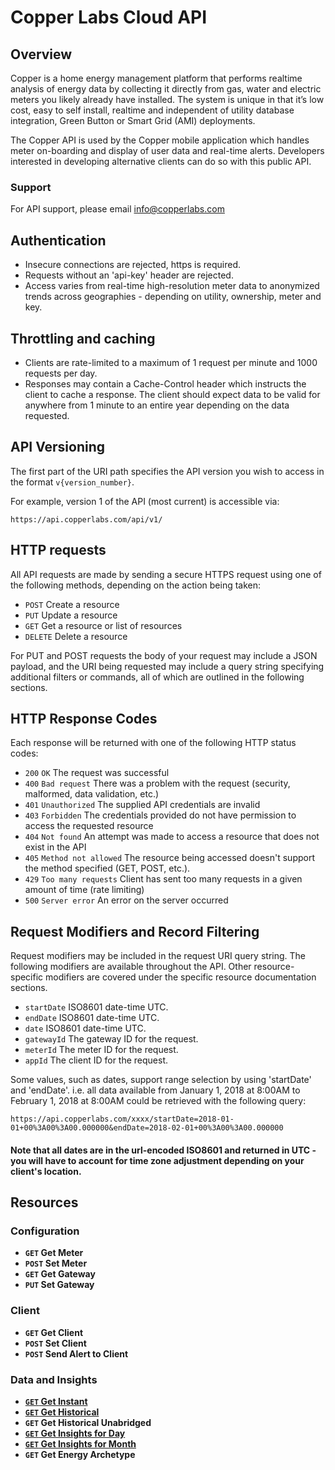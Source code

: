 # Copper Labs Cloud API

## Overview

Copper is a home energy management platform that performs realtime analysis of energy data by collecting it directly from gas, water and electric meters you likely already have installed. The system is unique in that it’s low cost, easy to self install, realtime and independent of utility database integration, Green Button or Smart Grid (AMI) deployments. 

The Copper API is used by the Copper mobile application which handles meter on-boarding and display of user data and real-time alerts. Developers interested in developing alternative clients can do so with this public API.

### Support
For API support, please email info@copperlabs.com

## Authentication
* Insecure connections are rejected, https is required. 
* Requests without an 'api-key' header are rejected.
* Access varies from real-time high-resolution meter data to anonymized trends across geographies - depending on utility, ownership, meter and key.

## Throttling and caching
* Clients are rate-limited to a maximum of 1 request per minute and 1000 requests per day.
* Responses may contain a Cache-Control header which instructs the client to cache a response. The client should expect data to be valid for anywhere from 1 minute to an entire year depending on the data requested.

## API Versioning
The first part of the URI path specifies the API version you wish to access in the format `v{version_number}`. 

For example, version 1 of the API (most current) is accessible via:

```no-highlight
https://api.copperlabs.com/api/v1/
```

## HTTP requests
All API requests are made by sending a secure HTTPS request using one of the following methods, depending on the action being taken:

* `POST` Create a resource
* `PUT` Update a resource
* `GET` Get a resource or list of resources
* `DELETE` Delete a resource

For PUT and POST requests the body of your request may include a JSON payload, and the URI being requested may include a query string specifying additional filters or commands, all of which are outlined in the following sections.

## HTTP Response Codes
Each response will be returned with one of the following HTTP status codes:

* `200` `OK` The request was successful
* `400` `Bad request` There was a problem with the request (security, malformed, data validation, etc.)
* `401` `Unauthorized` The supplied API credentials are invalid
* `403` `Forbidden` The credentials provided do not have permission to access the requested resource
* `404` `Not found` An attempt was made to access a resource that does not exist in the API
* `405` `Method not allowed` The resource being accessed doesn't support the method specified (GET, POST, etc.).
* `429` `Too many requests` Client has sent too many requests in a given amount of time (rate limiting) 
* `500` `Server error` An error on the server occurred

## Request Modifiers and Record Filtering
Request modifiers may be included in the request URI query string. The following modifiers are available throughout the API.  Other resource-specific modifiers are covered under the specific resource documentation sections.
* `startDate` ISO8601 date-time UTC.  
* `endDate` ISO8601 date-time UTC.  
* `date` ISO8601 date-time UTC.  
* `gatewayId` The gateway ID for the request.
* `meterId` The meter ID for the request.
* `appId` The client ID for the request.

Some values, such as dates, support range selection by using 'startDate' and 'endDate'.  i.e. all data available from January 1, 2018 at 8:00AM to February 1, 2018 at 8:00AM could be retrieved with the following query:

```no-highlight
https://api.copperlabs.com/xxxx/startDate=2018-01-01+00%3A00%3A00.000000&endDate=2018-02-01+00%3A00%3A00.000000
```

#### Note that all dates are in the url-encoded ISO8601 and returned in UTC - you will have to account for time zone adjustment depending on your client's location.

## Resources

### Configuration
- **<code>GET</code> Get Meter**
- **<code>POST</code> Set Meter**
- **<code>GET</code> Get Gateway**
- **<code>PUT</code> Set Gateway**

### Client
- **<code>GET</code> Get Client**
- **<code>POST</code> Set Client**
- **<code>POST</code> Send Alert to Client**

### Data and Insights
- **[<code>GET</code> Get Instant](/get_instant.md)**
- **[<code>GET</code> Get Historical](/get_data.md)**
- **<code>GET</code> Get Historical Unabridged**
- **[<code>GET</code> Get Insights for Day](/get_insights_day.md)**
- **[<code>GET</code> Get Insights for Month](/get_insights_month.md)**
- **<code>GET</code> Get Energy Archetype**


